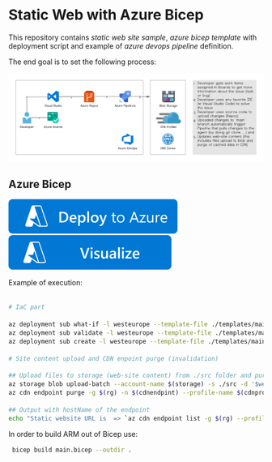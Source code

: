 # Static Web with Azure Bicep

This repository contains *static web site sample*, *azure bicep template* with deployment script and example of *azure devops pipeline* definition.

The end goal is to set the following process: 

![Deploy static website using Azure Bicep](images/azure-static-web-site-schema.png)

## Azure Bicep

[![Deploy to Azure](https://raw.githubusercontent.com/Azure/azure-quickstart-templates/master/1-CONTRIBUTION-GUIDE/images/deploytoazure.svg)](https://portal.azure.com/#create/Microsoft.Template/uri/https%3A%2F%2Fraw.githubusercontent.com%2Fweekendsprints%2Fazure-bicep%2Fmaster%2Flab1-static-web-with-bicep%2Ftemplates%2Fmain.json)
[![Visualize](https://raw.githubusercontent.com/Azure/azure-quickstart-templates/master/1-CONTRIBUTION-GUIDE/images/visualizebutton.svg)](http://armviz.io/#/?load=https%3A%2F%2Fraw.githubusercontent.com%2Fweekendsprints%2Fazure-bicep%2Fmaster%2Flab1-static-web-with-bicep%2Ftemplates%2Fmain.json)

Example of execution: 

```bash

# IaC part

az deployment sub what-if -l westeurope --template-file ./templates/main.bicep --parameters ./templates/parameters.dev.json
az deployment sub validate -l westeurope --template-file ./templates/main.bicep --parameters ./templates/parameters.dev.json
az deployment sub create -l westeurope --template-file ./templates/main.bicep --parameters ./templates/parameters.dev.json

# Site content upload and CDN enpoint purge (invalidation)

## Upload files to storage (web-site content) from ./src folder and purge CDN cached content
az storage blob upload-batch --account-name $(storage) -s ./src -d '$web'
az cdn endpoint purge -g $(rg) -n $(cdnendpint) --profile-name $(cdnprofile) --no-wait --content-paths '/'

## Output with hostName of the endpoint
echo "Static website URL is  => `az cdn endpoint list -g $(rg) --profile-name $(cdnprofile) | jq -r ".[].hostName"`"

```

In order to build ARM out of Bicep use:

```bash
 bicep build main.bicep --outdir .
 ```


